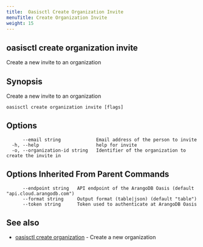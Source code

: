 ```yaml
---
title:  Oasisctl Create Organization Invite
menuTitle: Create Organization Invite
weight: 15
---
```

## oasisctl create organization invite

Create a new invite to an organization

## Synopsis
Create a new invite to an organization

```
oasisctl create organization invite [flags]
```

## Options
```
      --email string             Email address of the person to invite
  -h, --help                     help for invite
  -o, --organization-id string   Identifier of the organization to create the invite in
```

## Options Inherited From Parent Commands
```
      --endpoint string   API endpoint of the ArangoDB Oasis (default "api.cloud.arangodb.com")
      --format string     Output format (table|json) (default "table")
      --token string      Token used to authenticate at ArangoDB Oasis
```

## See also
* [oasisctl create organization](create-organization.md)	 - Create a new organization

